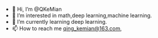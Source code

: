- 👋 Hi, I’m @QKeMian
- 👀 I’m interested in math,deep learning,machine learning.
- 🌱 I’m currently learning deep learning.
- 📫 How to reach me qing_kemian@163.com,

<!---
QKeMian/QKeMian is a ✨ special ✨ repository because its `README.md` (this file) appears on your GitHub profile.
You can click the Preview link to take a look at your changes.
--->
